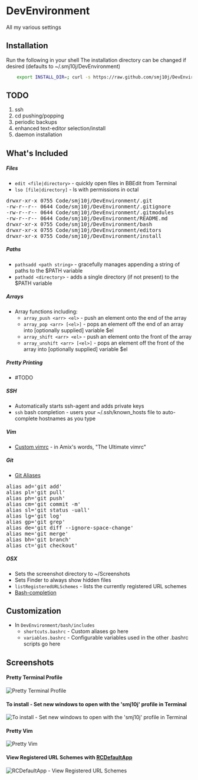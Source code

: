 DevEnvironment
==============

All my various settings



Installation
------------

Run the following in your shell
The installation directory can be changed if desired (defaults to ~/.smj10j/DevEnvironment)
```bash 
	export INSTALL_DIR=; curl -s https://raw.github.com/smj10j/DevEnvironment/master/install/install.sh | /bin/bash && exit 0
```


TODO
----

1. ssh
2. cd pushing/popping
3. periodic backups
4. enhanced text-editor selection/install
5. daemon installation


What's Included
---------------

##### Files
- `edit <file|directory>` - quickly open files in BBEdit from Terminal
- `lso [file|directory]` - ls with permissions in octal
<pre>
drwxr-xr-x 0755 Code/smj10j/DevEnvironment/.git
-rw-r--r-- 0644 Code/smj10j/DevEnvironment/.gitignore
-rw-r--r-- 0644 Code/smj10j/DevEnvironment/.gitmodules
-rw-r--r-- 0644 Code/smj10j/DevEnvironment/README.md
drwxr-xr-x 0755 Code/smj10j/DevEnvironment/bash
drwxr-xr-x 0755 Code/smj10j/DevEnvironment/editors
drwxr-xr-x 0755 Code/smj10j/DevEnvironment/install
</pre>
	
	
##### Paths
- `pathsadd <path string>` - gracefully manages appending a string of paths to the $PATH variable
- `pathadd <directory>` - adds a single directory (if not present) to the $PATH variable

##### Arrays
- Array functions including:
	- `array_push <arr> <el>` - push an element onto the end of the array
	- `array_pop <arr> [<el>]` - pops an element off the end of an array into [optionally supplied] variable $el
	- `array_shift <arr> <el>` - push an element onto the front of the array
	- `array_unshift <arr> [<el>]` - pops an element off the front of the array into [optionally supplied] variable $el
	
##### Pretty Printing
- #TODO
		
##### SSH
- Automatically starts ssh-agent and adds private keys
- `ssh` bash completion - users your ~/.ssh/known_hosts file to auto-complete hostnames as you type

##### Vim
- [Custom vimrc](https://github.com/amix/vimrc) - in Amix's words, "The Ultimate vimrc"

##### Git
- [Git Aliases](http://www.jperla.com/blog/post/teach-yourself-git-in-2-minutes)
<pre>
alias ad='git add'
alias pl='git pull'
alias ph='git push'
alias cm='git commit -m'
alias sl='git status -uall'
alias lg='git log'
alias gp='git grep'
alias de='git diff --ignore-space-change'
alias me='git merge'
alias bh='git branch'
alias ct='git checkout'
</pre>

##### OSX 
- Sets the screenshot directory to  ~/Screenshots
- Sets Finder to always show hidden files
- `listRegisteredURLSchemes` - lists the currently registered URL schemes
- [Bash-completion](http://trac.macports.org/wiki/howto/bash-completion)



Customization
---------------

- In `DevEnvironment/bash/includes`
	- `shortcuts.bashrc` - Custom aliases go here
	- `variables.bashrc` - Configurable variables used in the other .bashrc scripts go here


Screenshots
-----------

#### Pretty Terminal Profile
![Pretty Terminal Profile](https://raw.github.com/smj10j/DevEnvironment/master/screenshots/Pretty-Terminal.png "Pretty Terminal")

#### To install - Set new windows to open with the 'smj10j' profile in Terminal
![To install - Set new windows to open with the 'smj10j' profile in Terminal](https://raw.github.com/smj10j/DevEnvironment/master/screenshots/Set-Terminal-Profile.png "Set Terminal Profile")

#### Pretty Vim
![Pretty Vim](https://raw.github.com/smj10j/DevEnvironment/master/screenshots/Pretty-Vim.png "Pretty Vim")
	
#### View Registered URL Schemes with [RCDefaultApp](http://www.rubicode.com/Software/RCDefaultApp/)
![RCDefaultApp - View Registered URL Schemes](https://raw.github.com/smj10j/DevEnvironment/master/screenshots/RCDefaultApp.png "RCDefaultApp - View Registered URL Schemes")
		
		
		
		
		
		